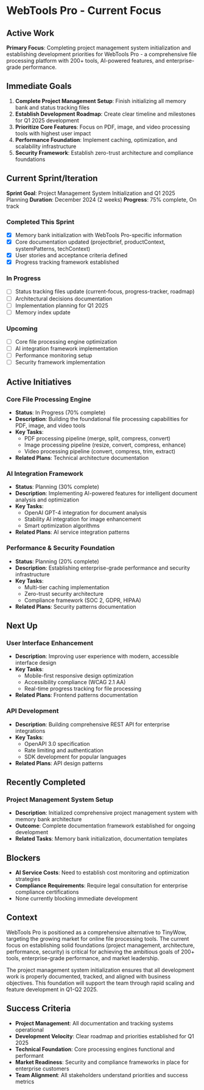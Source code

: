 # WebTools Pro - Current Focus

## Active Work
**Primary Focus**: Completing project management system initialization and establishing development priorities for WebTools Pro - a comprehensive file processing platform with 200+ tools, AI-powered features, and enterprise-grade performance.

## Immediate Goals
1. **Complete Project Management Setup**: Finish initializing all memory bank and status tracking files
2. **Establish Development Roadmap**: Create clear timeline and milestones for Q1 2025 development
3. **Prioritize Core Features**: Focus on PDF, image, and video processing tools with highest user impact
4. **Performance Foundation**: Implement caching, optimization, and scalability infrastructure
5. **Security Framework**: Establish zero-trust architecture and compliance foundations

## Current Sprint/Iteration
**Sprint Goal**: Project Management System Initialization and Q1 2025 Planning
**Duration**: December 2024 (2 weeks)
**Progress**: 75% complete, On track

### Completed This Sprint
- [x] Memory bank initialization with WebTools Pro-specific information
- [x] Core documentation updated (projectbrief, productContext, systemPatterns, techContext)
- [x] User stories and acceptance criteria defined
- [x] Progress tracking framework established

### In Progress
- [ ] Status tracking files update (current-focus, progress-tracker, roadmap)
- [ ] Architectural decisions documentation
- [ ] Implementation planning for Q1 2025
- [ ] Memory index update

### Upcoming
- [ ] Core file processing engine optimization
- [ ] AI integration framework implementation
- [ ] Performance monitoring setup
- [ ] Security framework implementation

## Active Initiatives

### Core File Processing Engine
- **Status**: In Progress (70% complete)
- **Description**: Building the foundational file processing capabilities for PDF, image, and video tools
- **Key Tasks**:
  - PDF processing pipeline (merge, split, compress, convert)
  - Image processing pipeline (resize, convert, compress, enhance)
  - Video processing pipeline (convert, compress, trim, extract)
- **Related Plans**: Technical architecture documentation

### AI Integration Framework
- **Status**: Planning (30% complete)
- **Description**: Implementing AI-powered features for intelligent document analysis and optimization
- **Key Tasks**:
  - OpenAI GPT-4 integration for document analysis
  - Stability AI integration for image enhancement
  - Smart optimization algorithms
- **Related Plans**: AI service integration patterns

### Performance & Security Foundation
- **Status**: Planning (20% complete)
- **Description**: Establishing enterprise-grade performance and security infrastructure
- **Key Tasks**:
  - Multi-tier caching implementation
  - Zero-trust security architecture
  - Compliance framework (SOC 2, GDPR, HIPAA)
- **Related Plans**: Security patterns documentation

## Next Up

### User Interface Enhancement
- **Description**: Improving user experience with modern, accessible interface design
- **Key Tasks**:
  - Mobile-first responsive design optimization
  - Accessibility compliance (WCAG 2.1 AA)
  - Real-time progress tracking for file processing
- **Related Plans**: Frontend patterns documentation

### API Development
- **Description**: Building comprehensive REST API for enterprise integrations
- **Key Tasks**:
  - OpenAPI 3.0 specification
  - Rate limiting and authentication
  - SDK development for popular languages
- **Related Plans**: API design patterns

## Recently Completed

### Project Management System Setup
- **Description**: Initialized comprehensive project management system with memory bank architecture
- **Outcome**: Complete documentation framework established for ongoing development
- **Related Tasks**: Memory bank initialization, documentation templates

## Blockers
- **AI Service Costs**: Need to establish cost monitoring and optimization strategies
- **Compliance Requirements**: Require legal consultation for enterprise compliance certifications
- None currently blocking immediate development

## Context
WebTools Pro is positioned as a comprehensive alternative to TinyWow, targeting the growing market for online file processing tools. The current focus on establishing solid foundations (project management, architecture, performance, security) is critical for achieving the ambitious goals of 200+ tools, enterprise-grade performance, and market leadership.

The project management system initialization ensures that all development work is properly documented, tracked, and aligned with business objectives. This foundation will support the team through rapid scaling and feature development in Q1-Q2 2025.

## Success Criteria
- **Project Management**: All documentation and tracking systems operational
- **Development Velocity**: Clear roadmap and priorities established for Q1 2025
- **Technical Foundation**: Core processing engines functional and performant
- **Market Readiness**: Security and compliance frameworks in place for enterprise customers
- **Team Alignment**: All stakeholders understand priorities and success metrics
